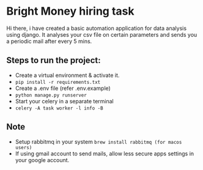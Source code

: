 # Bright Money hiring task

Hi there, i have created a basic automation application for data analysis using django. It analyses your csv file on certain parameters and sends you a periodic mail after every 5 mins.

## Steps to run the project:
-   Create a virtual environment & activate it.
-   `pip install -r requirements.txt`
-   Create a .env file (refer .env.example)
-   `python manage.py runserver`
-   Start your celery in a separate terminal
-   `celery -A task worker -l info -B`


## Note
- Setup rabbitmq in your system
  `brew install rabbitmq (for macos users)`
- If using gmail account to send mails, allow less secure apps settings in your google account.